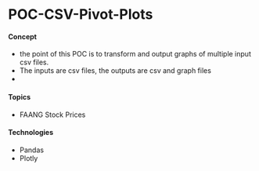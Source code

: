# POC-CSV-Pivot-Plots

#### Concept
- the point of this POC is to transform and output graphs of multiple input csv files. 
- The inputs are csv files, the outputs are csv and graph files
- 

#### Topics
- FAANG Stock Prices

#### Technologies
- Pandas
- Plotly